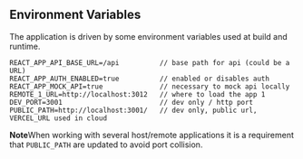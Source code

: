 ## Environment Variables

The application is driven by some environment variables used at build and runtime.

```
REACT_APP_API_BASE_URL=/api          // base path for api (could be a URL)
REACT_APP_AUTH_ENABLED=true          // enabled or disables auth
REACT_APP_MOCK_API=true              // necessary to mock api locally
REMOTE_1_URL=http://localhost:3012   // where to load the app 1
DEV_PORT=3001                        // dev only / http port
PUBLIC_PATH=http://localhost:3001/   // dev only, public url, VERCEL_URL used in cloud
```

**Note**When working with several host/remote applications it is a requirement that
`PUBLIC_PATH` are updated to avoid port collision.